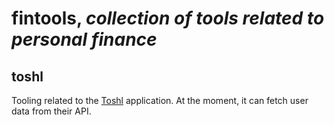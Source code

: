 # fintools, _collection of tools related to personal finance_
## toshl
Tooling related to the [Toshl](https://toshl.com) application. At the moment, it can fetch user data from their API.
